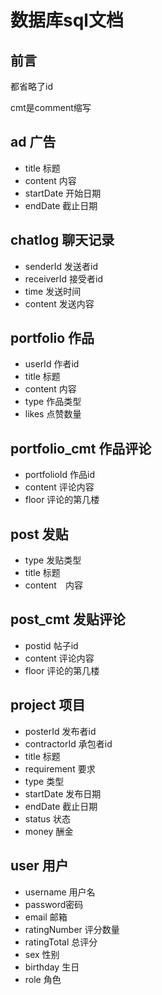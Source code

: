 # 数据库sql文档
## 前言
都省略了id  

cmt是comment缩写

## ad 广告 
*	title 标题
*	content 内容
*	startDate 开始日期
*	endDate 截止日期
## chatlog 聊天记录
*	senderId 发送者id
*	receiverId 接受者id
*	time 发送时间
*	content 发送内容
## portfolio 作品 
*	userId 作者id
*	title 标题
*	content 内容
*	type 作品类型
*	likes 点赞数量
## portfolio_cmt 作品评论
*	portfolioId 作品id
*	content 评论内容
*	floor 评论的第几楼
## post 发贴
*	type 发贴类型
*	title 标题
*	content　内容
## post_cmt 发贴评论
*	postid 帖子id
*	content 评论内容
*	floor 评论的第几楼
## project 项目
*	posterId 发布者id
*	contractorId 承包者id
*	title 标题
*	requirement 要求
*	type 类型
*	startDate 发布日期
*	endDate 截止日期
*	status 状态
*	money 酬金
## user 用户 
*	username 用户名
*	password密码
*	email 邮箱
*	ratingNumber 评分数量
*	ratingTotal 总评分
*	sex 性别
*	birthday 生日
*	role 角色
